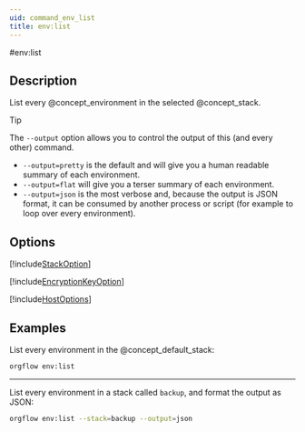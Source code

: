 ```yaml
---
uid: command_env_list
title: env:list
---
```


#env:list

## Description

List every @concept_environment in the selected @concept_stack.

> [!TIP]
> The `--output` option allows you to control the output of this (and every other) command. 
> - `--output=pretty` is the default and will give you a human readable summary of each environment.
> - `--output=flat` will give you a terser summary of each environment.
> - `--output=json` is the most verbose and, because the output is JSON format, it can be consumed by another process or script (for example to loop over every environment).

## Options

[!include[StackOption](partials/stack-option.md)]
  
[!include[EncryptionKeyOption](partials/encryption-key-option.md)]

[!include[HostOptions](partials/host-options.md)]

## Examples

List every environment in the @concept_default_stack:

```bash
orgflow env:list
```

***

List every environment in a stack called `backup`, and format the output as JSON:

```bash
orgflow env:list --stack=backup --output=json
```